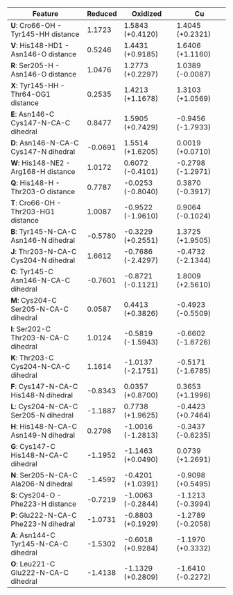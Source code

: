 | Feature | Reduced | Oxidized | Cu |
|---|---|---|---|
| **U**: Cro66-OH - Tyr145-HH distance | 1.1723 | 1.5843 (+0.4120) | 1.4045 (+0.2321) |
| **V**: His148-HD1 - Asn146-O distance | 0.5246 | 1.4431 (+0.9185) | 1.6406 (+1.1160) |
| **R**: Ser205-H - Asn146-O distance | 1.0476 | 1.2773 (+0.2297) | 1.0389 (-0.0087) |
| **X**: Tyr145-HH - Thr64-OG1 distance | 0.2535 | 1.4213 (+1.1678) | 1.3103 (+1.0569) |
| **E**: Asn146-C Cys147-N-CA-C dihedral | 0.8477 | 1.5905 (+0.7429) | -0.9456 (-1.7933) |
| **D**: Asn146-N-CA-C Cys147-N dihedral | -0.0691 | 1.5514 (+1.6205) | 0.0019 (+0.0710) |
| **W**: His148-NE2 - Arg168-H distance | 1.0172 | 0.6072 (-0.4101) | -0.2798 (-1.2971) |
| **Q**: His148-H - Thr203-O distance | 0.7787 | -0.0253 (-0.8040) | 0.3870 (-0.3917) |
| **T**: Cro66-OH - Thr203-HG1 distance | 1.0087 | -0.9522 (-1.9610) | 0.9064 (-0.1024) |
| **B**: Tyr145-N-CA-C Asn146-N dihedral | -0.5780 | -0.3229 (+0.2551) | 1.3725 (+1.9505) |
| **J**: Thr203-N-CA-C Cys204-N dihedral | 1.6612 | -0.7686 (-2.4297) | -0.4732 (-2.1344) |
| **C**: Tyr145-C Asn146-N-CA-C dihedral | -0.7601 | -0.8721 (-0.1121) | 1.8009 (+2.5610) |
| **M**: Cys204-C Ser205-N-CA-C dihedral | 0.0587 | 0.4413 (+0.3826) | -0.4923 (-0.5509) |
| **I**: Ser202-C Thr203-N-CA-C dihedral | 1.0124 | -0.5819 (-1.5943) | -0.6602 (-1.6726) |
| **K**: Thr203-C Cys204-N-CA-C dihedral | 1.1614 | -1.0137 (-2.1751) | -0.5171 (-1.6785) |
| **F**: Cys147-N-CA-C His148-N dihedral | -0.8343 | 0.0357 (+0.8700) | 0.3653 (+1.1996) |
| **L**: Cys204-N-CA-C Ser205-N dihedral | -1.1887 | 0.7738 (+1.9625) | -0.4423 (+0.7464) |
| **H**: His148-N-CA-C Asn149-N dihedral | 0.2798 | -1.0016 (-1.2813) | -0.3437 (-0.6235) |
| **G**: Cys147-C His148-N-CA-C dihedral | -1.1952 | -1.1463 (+0.0490) | 0.0739 (+1.2691) |
| **N**: Ser205-N-CA-C Ala206-N dihedral | -1.4592 | -0.4201 (+1.0391) | -0.9098 (+0.5495) |
| **S**: Cys204-O - Phe223-H distance | -0.7219 | -1.0063 (-0.2844) | -1.1213 (-0.3994) |
| **P**: Glu222-N-CA-C Phe223-N dihedral | -1.0731 | -0.8803 (+0.1929) | -1.2789 (-0.2058) |
| **A**: Asn144-C Tyr145-N-CA-C dihedral | -1.5302 | -0.6018 (+0.9284) | -1.1970 (+0.3332) |
| **O**: Leu221-C Glu222-N-CA-C dihedral | -1.4138 | -1.1329 (+0.2809) | -1.6410 (-0.2272) |
